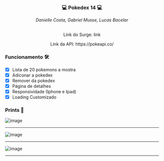 ### <p align="center">💻 Pokedex 14 💻</p>

<div align="center" margin-bottom="10px">
  <i>Danielle Costa, Gabriel Musse, Lucas Bacelar</i>
</div> 
&nbsp
<p align="center">Link do Surge: link</p>
<p align="center">Link da API: https://pokeapi.co/</p>

### Funcionamento 🛠

- [x] Lista de 20 pokemons a mostra
- [x] Adiconar a pokedex
- [x] Remover da pokedex
- [x] Página de detalhes
- [x] Responsividade (Iphone e Ipad)
- [x] Loading Customizado

### Prints 🎨
![image](https://user-images.githubusercontent.com/60359003/115906773-5c654380-a43e-11eb-8fa1-a06d6951f369.png)

***
![image](https://user-images.githubusercontent.com/60359003/115906788-625b2480-a43e-11eb-83a5-45b6cfab15a8.png)


***
![image](https://user-images.githubusercontent.com/60359003/115906802-68510580-a43e-11eb-9270-ce7afab15e5c.png)

***

